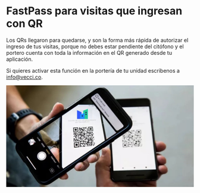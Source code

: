 <meta name="date" content="2022-7-9" />
<meta name="author" content="Camilo Ortegón" />
<meta name="pp" content="https://avatars.githubusercontent.com/u/6712411?v=4" />
<meta name="language" content="es" />
<meta name="topic" content="Visitas QR Fastpass" />

# FastPass para visitas que ingresan con QR

Los QRs llegaron para quedarse, y son la forma más rápida de autorizar el ingreso de tus visitas, porque no debes estar pendiente del citófono y el portero cuenta con toda la información en el QR generado desde tu aplicación.

Si quieres activar esta función en la portería de tu unidad escribenos a [info@vecci.co](mailto:info@vecci.co).

![70;;c](https://raw.githubusercontent.com/cjortegon/vecci.co/master/blog/images/scan_qr.jpg)
